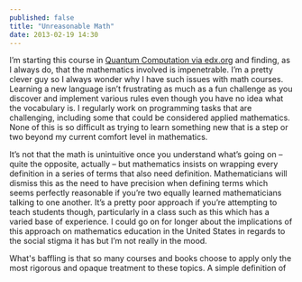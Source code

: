 ```yaml
---
published: false
title: "Unreasonable Math"
date: 2013-02-19 14:30
---
```

I’m starting this course in [Quantum Computation via edx.org](https://www.edx.org/courses/BerkeleyX/CS191x/2013_Spring/about) and finding, as I always do, that the mathematics involved is impenetrable. I’m a pretty clever guy so I always wonder why I have such issues with math courses. Learning a new language isn’t frustrating as much as a fun challenge as you discover and implement various rules even though you have no idea what the vocabulary is. I regularly work on programming tasks that are challenging, including some that could be considered applied mathematics. None of this is so difficult as trying to learn something new that is a step or two beyond my current comfort level in mathematics.

It’s not that the math is unintuitive once you understand what’s going on – quite the opposite, actually – but mathematics insists on wrapping every definition in a series of terms that also need definition. Mathematicians will dismiss this as the need to have precision when defining terms which seems perfectly reasonable if you’re two equally learned mathematicians talking to one another. It’s a pretty poor approach if you’re attempting to teach students though, particularly in a class such as this which has a varied base of experience. I could go on for longer about the implications of this approach on mathematics education in the United States in regards to the social stigma it has but I’m not really in the mood.

What's baffling is that so many courses and books choose to apply only the most rigorous and opaque treatment to these topics. A simple definition of